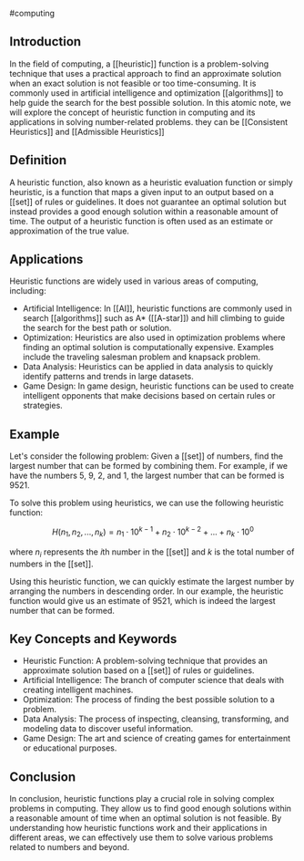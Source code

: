 #computing 
## Introduction
In the field of computing, a [[heuristic]] function is a problem-solving technique that uses a practical approach to find an approximate solution when an exact solution is not feasible or too time-consuming. It is commonly used in artificial intelligence and optimization [[algorithms]] to help guide the search for the best possible solution. In this atomic note, we will explore the concept of heuristic function in computing and its applications in solving number-related problems.
they can be [[Consistent Heuristics]] and [[Admissible Heuristics]]
## Definition
A heuristic function, also known as a heuristic evaluation function or simply heuristic, is a function that maps a given input to an output based on a [[set]] of rules or guidelines. It does not guarantee an optimal solution but instead provides a good enough solution within a reasonable amount of time. The output of a heuristic function is often used as an estimate or approximation of the true value.

## Applications
Heuristic functions are widely used in various areas of computing, including:

- Artificial Intelligence: In [[AI]], heuristic functions are commonly used in search [[algorithms]] such as A* ([[A-star]]) and hill climbing to guide the search for the best path or solution.
- Optimization: Heuristics are also used in optimization problems where finding an optimal solution is computationally expensive. Examples include the traveling salesman problem and knapsack problem.
- Data Analysis: Heuristics can be applied in data analysis to quickly identify patterns and trends in large datasets.
- Game Design: In game design, heuristic functions can be used to create intelligent opponents that make decisions based on certain rules or strategies.

## Example
Let's consider the following problem: Given a [[set]] of numbers, find the largest number that can be formed by combining them. For example, if we have the numbers 5, 9, 2, and 1, the largest number that can be formed is 9521.

To solve this problem using heuristics, we can use the following heuristic function:

$$
H(n_1, n_2, ..., n_k) = n_1 \cdot 10^{k-1} + n_2 \cdot 10^{k-2} + ... + n_k \cdot 10^0
$$

where $n_i$ represents the $i$th number in the [[set]] and $k$ is the total number of numbers in the [[set]].

Using this heuristic function, we can quickly estimate the largest number by arranging the numbers in descending order. In our example, the heuristic function would give us an estimate of 9521, which is indeed the largest number that can be formed.

## Key Concepts and Keywords
- Heuristic Function: A problem-solving technique that provides an approximate solution based on a [[set]] of rules or guidelines.
- Artificial Intelligence: The branch of computer science that deals with creating intelligent machines.
- Optimization: The process of finding the best possible solution to a problem.
- Data Analysis: The process of inspecting, cleansing, transforming, and modeling data to discover useful information.
- Game Design: The art and science of creating games for entertainment or educational purposes.

## Conclusion
In conclusion, heuristic functions play a crucial role in solving complex problems in computing. They allow us to find good enough solutions within a reasonable amount of time when an optimal solution is not feasible. By understanding how heuristic functions work and their applications in different areas, we can effectively use them to solve various problems related to numbers and beyond.
